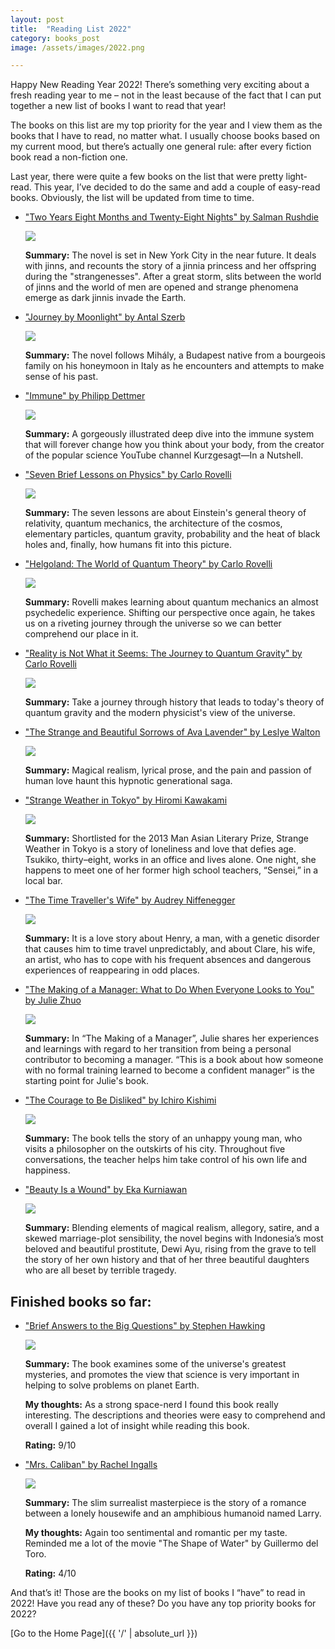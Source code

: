 ```yaml
---
layout: post
title:  "Reading List 2022"
category: books_post
image: /assets/images/2022.png

---
```


Happy New Reading Year 2022! There’s something very exciting about a fresh reading year to me – not in the least because of the fact that I can put together a new list of books I want to read that year!

The books on this list are my top priority for the year and I view them as the books that I have to read, no matter what. I usually choose books based on my current mood, but there’s actually one general rule: after every fiction book read a non-fiction one.

Last year, there were quite a few books on the list that were pretty light-read. This year, I’ve decided to do the same and add a couple of easy-read books. Obviously, the list will be updated from time to time.

<ul>
  <li> <p><a href="https://www.goodreads.com/book/show/24292310-two-years-eight-months-and-twenty-eight-nights?ac=1&from_search=true&qid=itivMStGsE&rank=1" title="hp">"Two Years Eight Months and Twenty-Eight Nights" by Salman Rushdie</a></p> 
  <p><img src="https://i.gr-assets.com/images/S/compressed.photo.goodreads.com/books/1428082821l/24292310.jpg"/></p>   
  <p><strong>Summary:</strong> The novel is set in New York City in the near future. It deals with jinns, and recounts the story of a jinnia princess and her offspring during the "strangenesses". After a great storm, slits between the world of jinns and the world of men are opened and strange phenomena emerge as dark jinnis invade the Earth.</p> 
  </li>
</ul>

<ul>
  <li> <p><a href="https://www.goodreads.com/en/book/show/158217" title="hp">"Journey by Moonlight" by Antal Szerb</a></p> 
  <p><img src="https://i.gr-assets.com/images/S/compressed.photo.goodreads.com/books/1563794508l/158217._SY475_.jpg"/></p>   
  <p><strong>Summary:</strong> The novel follows Mihály, a Budapest native from a bourgeois family on his honeymoon in Italy as he encounters and attempts to make sense of his past.</p> 
  </li>
</ul>

<ul>
  <li> <p><a href="https://www.goodreads.com/book/show/57423646-immune?ac=1&from_search=true&qid=Bgy5f6Hdd5&rank=4" title="hp">"Immune" by Philipp Dettmer</a></p> 
  <p><img src="https://i.gr-assets.com/images/S/compressed.photo.goodreads.com/books/1617072418l/57423646.jpg"/></p>   
  <p><strong>Summary:</strong> A gorgeously illustrated deep dive into the immune system that will forever change how you think about your body, from the creator of the popular science YouTube channel Kurzgesagt—In a Nutshell.</p> 
  </li>
</ul>

<ul>
  <li> <p><a href="https://www.goodreads.com/book/show/25734172-seven-brief-lessons-on-physics?ac=1&from_search=true&qid=KtQfb90Y7I&rank=1" title="hp">"Seven Brief Lessons on Physics" by Carlo Rovelli</a></p> 
  <p><img src="https://i.gr-assets.com/images/S/compressed.photo.goodreads.com/books/1443551746l/25734172.jpg"/></p>   
  <p><strong>Summary:</strong> The seven lessons are about Einstein's general theory of relativity, quantum mechanics, the architecture of the cosmos, elementary particles, quantum gravity, probability and the heat of black holes and, finally, how humans fit into this picture.</p> 
  </li>
</ul>

<ul>
  <li> <p><a href="https://www.goodreads.com/book/show/55801224-helgoland" title="hp">"Helgoland: The World of Quantum Theory" by Carlo Rovelli</a></p> 
  <p><img src="https://i.gr-assets.com/images/S/compressed.photo.goodreads.com/books/1610434232l/55801224.jpg"/></p>   
  <p><strong>Summary:</strong> Rovelli makes learning about quantum mechanics an almost psychedelic experience. Shifting our perspective once again, he takes us on a riveting journey through the universe so we can better comprehend our place in it.</p> 
  </li>
</ul>

<ul>
  <li> <p><a href="https://www.goodreads.com/book/show/29767627-reality-is-not-what-it-seems" title="hp">"Reality is Not What it Seems: The Journey to Quantum Gravity" by Carlo Rovelli</a></p> 
  <p><img src="https://i.gr-assets.com/images/S/compressed.photo.goodreads.com/books/1463433668l/29767627._SY475_.jpg"/></p>   
  <p><strong>Summary:</strong> Take a journey through history that leads to today's theory of quantum gravity and the modern physicist's view of the universe.</p> 
  </li>
</ul>

<ul>
  <li> <p><a href="https://www.goodreads.com/book/show/18166936-the-strange-and-beautiful-sorrows-of-ava-lavender?ac=1&from_search=true&qid=geMYpZ5BP2&rank=1" title="hp">"The Strange and Beautiful Sorrows of Ava Lavender" by Leslye Walton</a></p> 
  <p><img src="https://i.gr-assets.com/images/S/compressed.photo.goodreads.com/books/1397110326l/18166936.jpg"/></p>   
  <p><strong>Summary:</strong> Magical realism, lyrical prose, and the pain and passion of human love haunt this hypnotic generational saga.</p> 
  </li>
</ul>

<ul>
  <li> <p><a href="https://www.goodreads.com/book/show/18283207-strange-weather-in-tokyo?ac=1&from_search=true&qid=dq7fSdLJ5f&rank=1" title="hp">"Strange Weather in Tokyo" by Hiromi Kawakami</a></p> 
  <p><img src="https://i.gr-assets.com/images/S/compressed.photo.goodreads.com/books/1375634096l/18283207.jpg"/></p>   
  <p><strong>Summary:</strong> Shortlisted for the 2013 Man Asian Literary Prize, Strange Weather in Tokyo is a story of loneliness and love that defies age. Tsukiko, thirty–eight, works in an office and lives alone. One night, she happens to meet one of her former high school teachers, “Sensei,” in a local bar.</p> 
  </li>
</ul>

<ul>
  <li> <p><a href="https://www.goodreads.com/book/show/25848636-the-time-traveller-s-wife?ac=1&from_search=true&qid=oxesjB3H68&rank=1" title="hp">"The Time Traveller's Wife" by Audrey Niffenegger</a></p> 
  <p><img src="https://i.gr-assets.com/images/S/compressed.photo.goodreads.com/books/1436025478l/25848636.jpg"/></p>   
  <p><strong>Summary:</strong> It is a love story about Henry, a man, with a genetic disorder that causes him to time travel unpredictably, and about Clare, his wife, an artist, who has to cope with his frequent absences and dangerous experiences of reappearing in odd places.</p> 
  </li>
</ul>

<ul>
  <li> <p><a href="https://www.goodreads.com/book/show/38821039-the-making-of-a-manager?ac=1&from_search=true&qid=BhfyX6pyfV&rank=1" title="hp">"The Making of a Manager: What to Do When Everyone Looks to You" by Julie Zhuo</a></p> 
  <p><img src="https://i.gr-assets.com/images/S/compressed.photo.goodreads.com/books/1548809382l/38821039.jpg"/></p>   
  <p><strong>Summary:</strong> In “The Making of a Manager”, Julie shares her experiences and learnings with regard to her transition from being a personal contributor to becoming a manager. “This is a book about how someone with no formal training learned to become a confident manager” is the starting point for Julie's book.</p> 
  </li>
</ul>

<ul>
  <li> <p><a href="https://www.goodreads.com/book/show/43306206-the-courage-to-be-disliked?ac=1&from_search=true&qid=aeaVSXURXd&rank=1" title="hp">"The Courage to Be Disliked" by Ichiro Kishimi</a></p> 
  <p><img src="https://i.gr-assets.com/images/S/compressed.photo.goodreads.com/books/1545421684l/43306206._SY475_.jpg"/></p>   
  <p><strong>Summary:</strong> The book tells the story of an unhappy young man, who visits a philosopher on the outskirts of his city. Throughout five conversations, the teacher helps him take control of his own life and happiness.</p> 
  </li>
</ul>

<ul>
  <li> <p><a href="https://www.goodreads.com/book/show/24826361-beauty-is-a-wound" title="hp">"Beauty Is a Wound" by Eka Kurniawan</a></p> 
  <p><img src="https://i.gr-assets.com/images/S/compressed.photo.goodreads.com/books/1428769762l/24826361._SY475_.jpg"/></p>   
  <p><strong>Summary:</strong> Blending elements of magical realism, allegory, satire, and a skewed marriage-plot sensibility, the novel begins with Indonesia’s most beloved and beautiful prostitute, Dewi Ayu, rising from the grave to tell the story of her own history and that of her three beautiful daughters who are all beset by terrible tragedy.</p> 
  </li>
</ul>



<h2>Finished books so far:</h2>

<ul>
  <li> <p><a href="https://www.goodreads.com/book/show/40277241-brief-answers-to-the-big-questions" title="hp">"Brief Answers to the Big Questions" by Stephen Hawking</a></p> 
  <p><img src="https://i.gr-assets.com/images/S/compressed.photo.goodreads.com/books/1536862019l/40277241.jpg"/></p>   
  <p><strong>Summary:</strong> The book examines some of the universe's greatest mysteries, and promotes the view that science is very important in helping to solve problems on planet Earth.</p>  
  <p><strong>My thoughts:</strong> As a strong space-nerd I found this book really interesting. The descriptions and theories were easy to comprehend and overall I gained a lot of insight while reading this book.</p> 
  <p><strong>Rating:</strong> 9/10</p></li>
  </li>
</ul>

<ul>
  <li> <p><a href="https://www.goodreads.com/book/show/34377087-mrs-caliban?ac=1&from_search=true&qid=8wIxRKYTkr&rank=1" title="hp">"Mrs. Caliban" by Rachel Ingalls</a></p> 
  <p><img src="https://i.gr-assets.com/images/S/compressed.photo.goodreads.com/books/1488557112l/34377087.jpg"/></p>   
  <p><strong>Summary:</strong> The slim surrealist masterpiece is the story of a romance between a lonely housewife and an amphibious humanoid named Larry.</p> 
  <p><strong>My thoughts:</strong> Again too sentimental and romantic per my taste. Reminded me a lot of the movie "The Shape of Water" by Guillermo del Toro.</p> 
  <p><strong>Rating:</strong> 4/10</p></li>
  </li>
</ul>

And that’s it! Those are the books on my list of books I “have” to read in 2022! Have you read any of these? Do you have any top priority books for 2022? 

[Go to the Home Page]({{ '/' | absolute_url }})